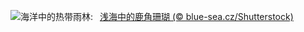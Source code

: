 ![](https://www.bing.com/th?id=OHR.AcroporaReef_ZH-CN2622120276_UHD.jpg&w=1000)海洋中的热带雨林:&nbsp;&ensp;[浅海中的鹿角珊瑚 (© blue-sea.cz/Shutterstock)](https://www.bing.com/th?id=OHR.AcroporaReef_ZH-CN2622120276_UHD.jpg)
<br><br/>
